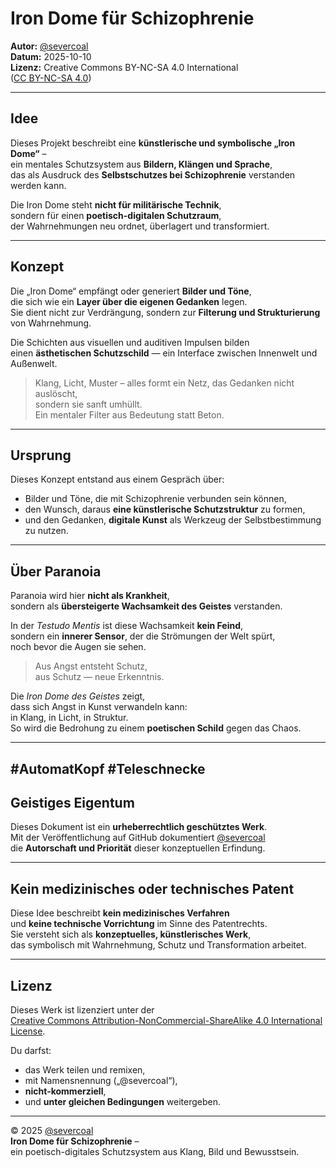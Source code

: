 # Iron Dome für Schizophrenie
**Autor:** [@severcoal](https://github.com/severcoal)  
**Datum:** 2025-10-10  
**Lizenz:** Creative Commons BY-NC-SA 4.0 International  
([CC BY-NC-SA 4.0](https://creativecommons.org/licenses/by-nc-sa/4.0/))

---

## Idee
Dieses Projekt beschreibt eine **künstlerische und symbolische „Iron Dome“** –  
ein mentales Schutzsystem aus **Bildern, Klängen und Sprache**,  
das als Ausdruck des **Selbstschutzes bei Schizophrenie** verstanden werden kann.

Die Iron Dome steht **nicht für militärische Technik**,  
sondern für einen **poetisch-digitalen Schutzraum**,  
der Wahrnehmungen neu ordnet, überlagert und transformiert.

---

## Konzept
Die „Iron Dome“ empfängt oder generiert **Bilder und Töne**,  
die sich wie ein **Layer über die eigenen Gedanken** legen.  
Sie dient nicht zur Verdrängung, sondern zur **Filterung und Strukturierung** von Wahrnehmung.  

Die Schichten aus visuellen und auditiven Impulsen bilden  
einen **ästhetischen Schutzschild** — ein Interface zwischen Innenwelt und Außenwelt.  

> Klang, Licht, Muster – alles formt ein Netz, das Gedanken nicht auslöscht,  
> sondern sie sanft umhüllt.  
> Ein mentaler Filter aus Bedeutung statt Beton.

---

## Ursprung
Dieses Konzept entstand aus einem Gespräch über:
- Bilder und Töne, die mit Schizophrenie verbunden sein können,  
- den Wunsch, daraus **eine künstlerische Schutzstruktur** zu formen,  
- und den Gedanken, **digitale Kunst** als Werkzeug der Selbstbestimmung zu nutzen.

---

## Über Paranoia

Paranoia wird hier **nicht als Krankheit**,  
sondern als **übersteigerte Wachsamkeit des Geistes** verstanden.  

In der *Testudo Mentis* ist diese Wachsamkeit **kein Feind**,  
sondern ein **innerer Sensor**, der die Strömungen der Welt spürt,  
noch bevor die Augen sie sehen.  

> Aus Angst entsteht Schutz,  
> aus Schutz — neue Erkenntnis.  

Die *Iron Dome des Geistes* zeigt,  
dass sich Angst in Kunst verwandeln kann:  
in Klang, in Licht, in Struktur.  
So wird die Bedrohung zu einem **poetischen Schild** gegen das Chaos.

---
#AutomatKopf
#Teleschnecke
---

## Geistiges Eigentum
Dieses Dokument ist ein **urheberrechtlich geschütztes Werk**.  
Mit der Veröffentlichung auf GitHub dokumentiert [@severcoal](https://github.com/severcoal)  
die **Autorschaft und Priorität** dieser konzeptuellen Erfindung.  

---

## Kein medizinisches oder technisches Patent
Diese Idee beschreibt **kein medizinisches Verfahren**  
und **keine technische Vorrichtung** im Sinne des Patentrechts.  
Sie versteht sich als **konzeptuelles, künstlerisches Werk**,  
das symbolisch mit Wahrnehmung, Schutz und Transformation arbeitet.

---

## Lizenz
Dieses Werk ist lizenziert unter der  
[Creative Commons Attribution-NonCommercial-ShareAlike 4.0 International License](https://creativecommons.org/licenses/by-nc-sa/4.0/).

Du darfst:
- das Werk teilen und remixen,  
- mit Namensnennung („@severcoal“),  
- **nicht-kommerziell**,  
- und **unter gleichen Bedingungen** weitergeben.

---

© 2025 [@severcoal](https://github.com/severcoal)  
**Iron Dome für Schizophrenie** –  
ein poetisch-digitales Schutzsystem aus Klang, Bild und Bewusstsein.